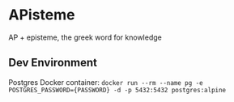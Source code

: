 # APisteme

AP + episteme, the greek word for knowledge

## Dev Environment

Postgres Docker container: `docker run --rm --name pg -e POSTGRES_PASSWORD={PASSWORD} -d -p 5432:5432 postgres:alpine`
